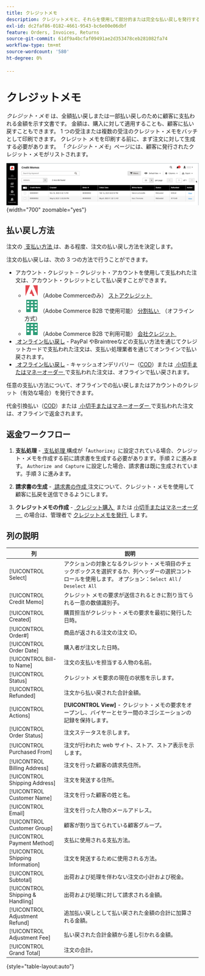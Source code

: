 ```yaml
---
title: クレジットメモ
description: クレジットメモと、それらを使用して部分的または完全な払い戻しを発行する方法について説明します。
exl-id: dc2faf86-0182-4661-9543-bc6e00e06dbf
feature: Orders, Invoices, Returns
source-git-commit: 61df9a4bcfaf09491ae2d353478ceb281082fa74
workflow-type: tm+mt
source-wordcount: '580'
ht-degree: 0%

---
```


# クレジットメモ

_クレジット・メモ_ は、全額払い戻しまたは一部払い戻しのために顧客に支払われる金額を示す文書です。 金額は、購入に対して適用することも、顧客に払い戻すこともできます。 1 つの受注または複数の受注のクレジット・メモをバッチとして印刷できます。 クレジット メモを印刷する前に、まず注文に対して生成する必要があります。 「_クレジット・メモ_」ページには、顧客に発行されたクレジット・メモがリストされます。

![&#x200B; クレジットメモ &#x200B;](./assets/credit-memos.png){width="700" zoomable="yes"}

## 払い戻し方法

注文の [&#x200B; 支払い方法 &#x200B;](payments.md) は、ある程度、注文の払い戻し方法を決定します。

注文の払い戻しは、次の 3 つの方法で行うことができます。

- アカウント・クレジット – クレジット・アカウントを使用して支払われた注文は、アカウント・クレジットとして払い戻すことができます。
   - ![Adobe Commerce](../assets/adobe-logo.svg) （Adobe Commerceのみ） [&#x200B; ストアクレジット &#x200B;](../customers/store-credit-using.md)
   - ![Adobe Commerce B2B](../assets/b2b.svg) （Adobe Commerce B2B で使用可能） [&#x200B; 分割払い &#x200B;](../b2b/enable-basic-features.md#configure-payment-on-account) （オフライン方式）
   - ![Adobe Commerce B2B](../assets/b2b.svg) （Adobe Commerce B2B で利用可能） [&#x200B; 会社クレジット &#x200B;](../b2b/credit-company.md)
- [&#x200B; オンライン払い戻し &#x200B;](payments.md#online-payment-methods) - PayPal やBraintreeなどの支払い方法を通じてクレジットカードで支払われた注文は、支払い処理業者を通じてオンラインで払い戻されます。
- [&#x200B; オフライン払い戻し &#x200B;](payments.md#offline-payment-methods) - キャッシュオンデリバリー（[COD](cash-on-delivery.md)）または [&#x200B; 小切手またはマネーオーダー &#x200B;](check-money-order.md) で支払われた注文は、オフラインで払い戻されます。

任意の支払い方法について、オフラインでの払い戻しまたはアカウントのクレジット（有効な場合）を発行できます。

代金引換払い（[COD](cash-on-delivery.md)）または [&#x200B; 小切手またはマネーオーダー &#x200B;](check-money-order.md) で支払われた注文は、オフラインで返金されます。

## 返金ワークフロー

1. **支払処理** - [&#x200B; 支払処理 &#x200B;](credit-memo-create.md#payment-action-setting) 構成が「`Authorize`」に設定されている場合、クレジット・メモを作成する前に請求書を生成する必要があります。手順 2 に進みます。 `Authorize and Capture` に設定した場合、請求書は既に生成されています。手順 3 に進みます。

1. **請求書の生成** - [&#x200B; 請求書の作成 &#x200B;](invoices.md#create-an-invoice) 注文について、クレジット・メモを使用して顧客に払戻を送信できるようにします。

1. **クレジットメモの作成** - [&#x200B; クレジット購入 &#x200B;](credit-memo-create.md) または [&#x200B; 小切手またはマネーオーダー &#x200B;](credit-memo-create.md#issue-a-refund-for-a-credit-purchase) の場合は、管理者で [&#x200B; クレジットメモを発行 &#x200B;](credit-memo-create.md#issue-an-offline-refund-for-check-or-money-order) します。

## 列の説明

| 列 | 説明 |
|--- |--- |
| [!UICONTROL Select] | アクションの対象となるクレジット・メモ項目のチェックボックスを選択するか、列ヘッダーの選択コントロールを使用します。 オプション：`Select All` / `Deselect All` |
| [!UICONTROL Credit Memo] | クレジット メモの要求が送信されるときに割り当てられる一意の数値識別子。 |
| [!UICONTROL Created] | 購買担当がクレジット・メモの要求を最初に発行した日時。 |
| [!UICONTROL Order#] | 商品が返される注文の注文 ID。 |
| [!UICONTROL Order Date] | 購入者が注文した日時。 |
| [!UICONTROL Bill-to Name] | 注文の支払いを担当する人物の名前。 |
| [!UICONTROL Status] | クレジット メモ要求の現在の状態を示します。 |
| [!UICONTROL Refunded] | 注文から払い戻された合計金額。 |
| [!UICONTROL Actions] | **[!UICONTROL View]** - クレジット・メモの要求をオープンし、バイヤーとセラー間のネゴシエーションの記録を保持します。 |
| [!UICONTROL Order Status] | 注文ステータスを示します。 |
| [!UICONTROL Purchased From] | 注文が行われた web サイト、ストア、ストア表示を示します。 |
| [!UICONTROL Billing Address] | 注文を行った顧客の請求先住所。 |
| [!UICONTROL Shipping Address] | 注文を発送する住所。 |
| [!UICONTROL Customer Name] | 注文を行った顧客の姓と名。 |
| [!UICONTROL Email] | 注文を行った人物のメールアドレス。 |
| [!UICONTROL Customer Group] | 顧客が割り当てられている顧客グループ。 |
| [!UICONTROL Payment Method] | 支払に使用される支払方法。 |
| [!UICONTROL Shipping Information] | 注文を発送するために使用される方法。 |
| [!UICONTROL Subtotal] | 出荷および処理を伴わない注文の小計および税金。 |
| [!UICONTROL Shipping & Handling] | 出荷および処理に対して請求される金額。 |
| [!UICONTROL Adjustment Refund] | 追加払い戻しとして払い戻された金額の合計に加算される金額。 |
| [!UICONTROL Adjustment Fee] | 払い戻された合計金額から差し引かれる金額。 |
| [!UICONTROL Grand Total] | 注文の合計。 |

{style="table-layout:auto"}
